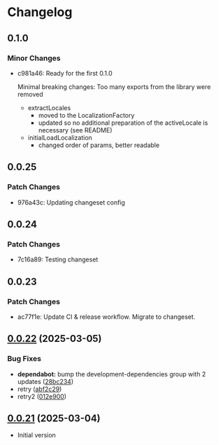 # Changelog

## 0.1.0

### Minor Changes

- c981a46: Ready for the first 0.1.0

  Minimal breaking changes:
  Too many exports from the library were removed

  - extractLocales
    - moved to the LocalizationFactory
    - updated so no additional preparation of the activeLocale is necessary (see README)
  - initialLoadLocalization
    - changed order of params, better readable

## 0.0.25

### Patch Changes

- 976a43c: Updating changeset config

## 0.0.24

### Patch Changes

- 7c16a89: Testing changeset

## 0.0.23

### Patch Changes

- ac77f1e: Update CI & release workflow. Migrate to changeset.

## [0.0.22](https://github.com/ktarmyshov/svelte5kit-localization/compare/v0.0.21...v0.0.22) (2025-03-05)

### Bug Fixes

- **dependabot:** bump the development-dependencies group with 2 updates ([28bc234](https://github.com/ktarmyshov/svelte5kit-localization/commit/28bc2341d9fa7f05694c606e8d99f676ce3dd3ad))
- retry ([abf2c29](https://github.com/ktarmyshov/svelte5kit-localization/commit/abf2c2900206c3d234714d50e0191bc552cb15e3))
- retry2 ([012e900](https://github.com/ktarmyshov/svelte5kit-localization/commit/012e900180a16bfd16a57ae96114b3d3cf22508d))

## [0.0.21](https://github.com/ktarmyshov/svelte5kit-localization/compare/v0.0.20...v0.0.21) (2025-03-04)

- Initial version
